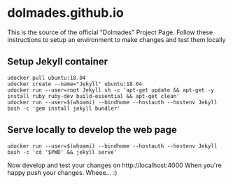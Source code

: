# dolmades.github.io

This is the source of the official "Dolmades" Project Page.
Follow these instructions to setup an environment to make changes and test them locally

## Setup Jekyll container
```
udocker pull ubuntu:18.04
udocker create --name="Jekyll" ubuntu:18.04
udocker run --user=root Jekyll sh -c 'apt-get update && apt-get -y install ruby ruby-dev build-essential && apt-get clean'
udocker run --user=$(whoami) --bindhome --hostauth --hostenv Jekyll bash -c 'gem install jekyll bundler'
```

## Serve locally to develop the web page
```
udocker run --user=$(whoami) --bindhome --hostauth --hostenv Jekyll bash -c 'cd '$PWD' && jekyll serve'
```
Now develop and test your changes on http://localhost:4000
When you're happy push your changes. Wheee... :)
